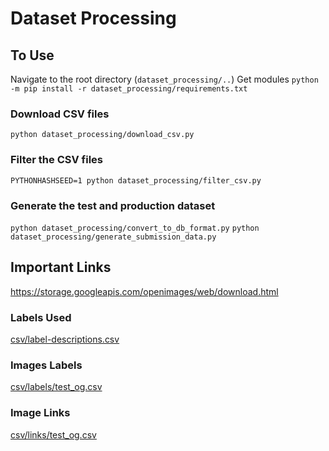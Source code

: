 # Dataset Processing

## To Use
Navigate to the root directory (`dataset_processing/..`)
Get modules `python -m pip install -r dataset_processing/requirements.txt`

### Download CSV files
`python dataset_processing/download_csv.py`

### Filter the CSV files
`PYTHONHASHSEED=1 python dataset_processing/filter_csv.py`

### Generate the test and production dataset
`python dataset_processing/convert_to_db_format.py`
`python dataset_processing/generate_submission_data.py`

## Important Links
https://storage.googleapis.com/openimages/web/download.html

### Labels Used
[csv/label-descriptions.csv](https://storage.googleapis.com/openimages/v5/class-descriptions-boxable.csv)

### Images Labels
[csv/labels/test_og.csv](https://storage.googleapis.com/openimages/v5/test-annotations-machine-imagelabels.csv)

### Image Links
[csv/links/test_og.csv](https://storage.googleapis.com/openimages/2018_04/test/test-images-with-rotation.csv)

